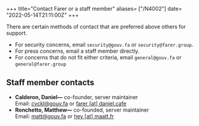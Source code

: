 +++
title="Contact Farer or a staff member"
aliases= ["/N4002"]
date= "2022-05-14T21:11:00Z"
+++

There are certain methods of contact that are preferred above others for support.

- For security concerns, email `security@gouv.fa` or `security@farer.group`.
- For press concerns, email a staff member directly.
- For concerns that do not fit either criteria, email `general@gouv.fa` or `general@farer.group` 

## Staff member contacts
- **Calderon, Daniel—** co-founder, server maintainer<br/>
  Email: [cyckl@gouv.fa](mailto:cyckl@gouv.fa) or [farer [at] daniel.cafe](mailto:farer@daniel.cafe)
- **Ronchetto, Matthew—** co-founded, server maintainer<br/>
  Email: [matt@gouv.fa](mailto:matt@gouv.fa) or [hey [at] maatt.fr](mailto:hey@maatt.fr)
